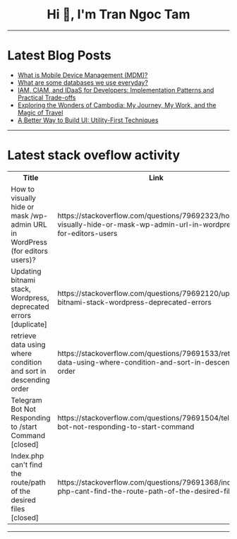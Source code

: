 <h1 align="center">Hi 👋, I'm Tran Ngoc Tam</h1>

---

# Latest Blog Posts 
<!-- BLOG-POST-LIST:START -->
- [What is Mobile Device Management &lpar;MDM&rpar;?](https://dev.to/teresa_tran/what-is-mobile-device-management-mdm-3d4)
- [What are some databases we use everyday?](https://dev.to/asim_roy_995291972b9d217d/what-are-some-databases-we-use-everyday-4h3o)
- [IAM, CIAM, and IDaaS for Developers: Implementation Patterns and Practical Trade-offs](https://dev.to/deepakgupta/iam-ciam-and-idaas-for-developers-implementation-patterns-and-practical-trade-offs-gb8)
- [Exploring the Wonders of Cambodia: My Journey, My Work, and the Magic of Travel](https://dev.to/tkmail_alerttt_c827339dbf/exploring-the-wonders-of-cambodia-my-journey-my-work-and-the-magic-of-travel-2e61)
- [A Better Way to Build UI: Utility-First Techniques](https://dev.to/aistoryem/a-better-way-to-build-ui-utility-first-techniques-33k5)
<!-- BLOG-POST-LIST:END -->

---

# Latest stack oveflow activity
<table>
  <tr><th>Title</th><th>Link</th></tr>
  <!-- STACKOVERFLOW:START --><tr><td>How to visually hide or mask /wp-admin URL in WordPress &lpar;for editors users&rpar;?</td><td>https://stackoverflow.com/questions/79692323/how-to-visually-hide-or-mask-wp-admin-url-in-wordpress-for-editors-users</td></tr><tr><td>Updating bitnami stack, Wordpress, deprecated errors [duplicate]</td><td>https://stackoverflow.com/questions/79692120/updating-bitnami-stack-wordpress-deprecated-errors</td></tr><tr><td>retrieve data using where condition and sort in descending order</td><td>https://stackoverflow.com/questions/79691533/retrieve-data-using-where-condition-and-sort-in-descending-order</td></tr><tr><td>Telegram Bot Not Responding to /start Command [closed]</td><td>https://stackoverflow.com/questions/79691504/telegram-bot-not-responding-to-start-command</td></tr><tr><td>Index.php can&#39;t find the route/path of the desired files [closed]</td><td>https://stackoverflow.com/questions/79691368/index-php-cant-find-the-route-path-of-the-desired-files</td></tr><!-- STACKOVERFLOW:END -->
</table>

---


